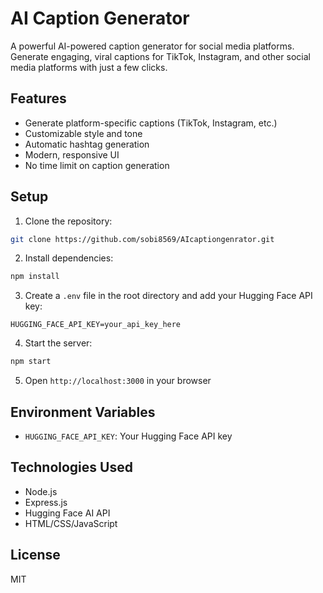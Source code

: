 # AI Caption Generator

A powerful AI-powered caption generator for social media platforms. Generate engaging, viral captions for TikTok, Instagram, and other social media platforms with just a few clicks.

## Features

- Generate platform-specific captions (TikTok, Instagram, etc.)
- Customizable style and tone
- Automatic hashtag generation
- Modern, responsive UI
- No time limit on caption generation

## Setup

1. Clone the repository:
```bash
git clone https://github.com/sobi8569/AIcaptiongenrator.git
```

2. Install dependencies:
```bash
npm install
```

3. Create a `.env` file in the root directory and add your Hugging Face API key:
```
HUGGING_FACE_API_KEY=your_api_key_here
```

4. Start the server:
```bash
npm start
```

5. Open `http://localhost:3000` in your browser

## Environment Variables

- `HUGGING_FACE_API_KEY`: Your Hugging Face API key

## Technologies Used

- Node.js
- Express.js
- Hugging Face AI API
- HTML/CSS/JavaScript

## License

MIT
